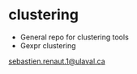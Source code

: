 # clustering  
  * General repo for clustering tools
  * Gexpr clustering



sebastien.renaut.1@ulaval.ca
